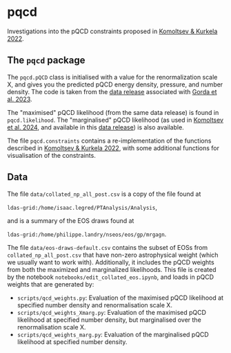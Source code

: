 # pqcd

Investigations into the pQCD constraints proposed in [Komoltsev & Kurkela 2022](http://arxiv.org/abs/2111.05350).

## The `pqcd` package

The `pqcd.pQCD` class is initialised with a value for the renormalization scale X, and gives you the predicted pQCD energy density, pressure, and number density. The code is taken from the [data release](https://zenodo.org/records/7781233) associated with [Gorda et al. 2023](https://arxiv.org/abs/2204.11877).

The "maximised" pQCD likelihood (from the same data release) is found in `pqcd.likelihood`. The "marginalised" pQCD likelihood (as used in [Komoltsev et al. 2024](https://arxiv.org/abs/2312.14127), and available in this [data release](https://zenodo.org/records/10592568)) is also available.

The file `pqcd.constraints` contains a re-implementation of the functions described in [Komoltsev & Kurkela 2022](http://arxiv.org/abs/2111.05350), with some additional functions for visualisation of the constraints.

## Data

The file `data/collated_np_all_post.csv` is a copy of the file found at

`ldas-grid:/home/isaac.legred/PTAnalysis/Analysis`,

and is a summary of the EOS draws found at

`ldas-grid:/home/philippe.landry/nseos/eos/gp/mrgagn`.

The file `data/eos-draws-default.csv` contains the subset of EOSs from `collated_np_all_post.csv` that have non-zero astrophysical weight (which we usually want to work with). Additionally, it includes the pQCD weights from both the maximized and marginalized likelihoods. This file is created by the notebook `notebooks/edit_collated_eos.ipynb`, and loads in pQCD weights that are generated by:

- `scripts/qcd_weights.py`: Evaluation of the maximised pQCD likelihood at specified number density and renormalisation scale X.
- `scripts/qcd_weights_Xmarg.py`: Evaluation of the maximised pQCD likelihood at specified number density, but marginalised over the renormalisation scale X.
- `scripts/qcd_weights_marg.py`: Evaluation of the marginalised pQCD likelihood at specified number density.

